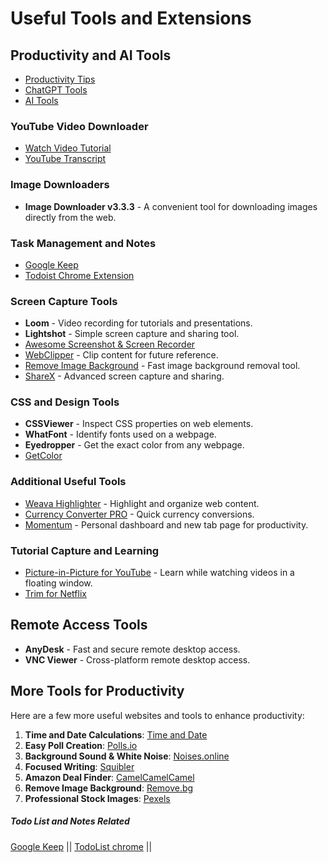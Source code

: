 # Useful Tools and Extensions

## Productivity and AI Tools

- [Productivity Tips](https://github.com/atiq-shumon/Prod-tools-health-exer-meet-life-skills-medi-comm-inspi-leader-succ-yog-cele-nego-deba-mind-subcon/blob/main/README.md)
- [ChatGPT Tools](https://github.com/atiq-shumon/Chat_gpt_prompt_engineering_ai_chatgpt/tree/main/ChatGpt_Tools)  
- [AI Tools](https://github.com/atiq-shumon/Chat_gpt_Bing_bard_prompt_engineering_ai_chatgpt_claude_cursor_ai/tree/main/%F0%9F%98%80%F0%9F%98%80ai_tools)

### YouTube Video Downloader

- [Watch Video Tutorial](https://www.youtube.com/watch?v=eC18IgD3N0A&ab_channel=Shopify%2B%2B)
- [YouTube Transcript](https://glasp.co/welcome/transcript)

### Image Downloaders
- **Image Downloader v3.3.3** - A convenient tool for downloading images directly from the web.

### Task Management and Notes
- [Google Keep](https://chrome.google.com/webstore/detail/google-keep-chrome-extens/lpcaedmchfhocbbapmcbpinfpgnhiddi)
- [Todoist Chrome Extension](https://chrome.google.com/webstore/detail/todoist-for-chrome/jldhpllghnbhlbpcmnajkpdmadaolakh)

### Screen Capture Tools
- **Loom** - Video recording for tutorials and presentations.
- **Lightshot** - Simple screen capture and sharing tool.
- [Awesome Screenshot & Screen Recorder](https://chrome.google.com/webstore/detail/awesome-screenshot-screen/nlipoenfbbikpbjkfpfillcgkoblgpmj?hl=en)
- [WebClipper](https://chrome.google.com/webstore/detail/notebook-web-clipper/cneaciknhhaahhdediboeafhdlbdoodg) - Clip content for future reference.
- [Remove Image Background](https://www.remove.bg/) - Fast image background removal tool.
- [ShareX](https://getsharex.com/) - Advanced screen capture and sharing.

### CSS and Design Tools
- **CSSViewer** - Inspect CSS properties on web elements.
- **WhatFont** - Identify fonts used on a webpage.
- **Eyedropper** - Get the exact color from any webpage.
- [GetColor](https://chrome.google.com/webstore/detail/getcolor/...)

### Additional Useful Tools
- [Weava Highlighter](https://chrome.google.com/webstore/detail/weava-highlighter/...) - Highlight and organize web content.
- [Currency Converter PRO](https://chrome.google.com/webstore/detail/currency-converter/...) - Quick currency conversions.
- [Momentum](https://chrome.google.com/webstore/detail/momentum/...) - Personal dashboard and new tab page for productivity.

### Tutorial Capture and Learning
- [Picture-in-Picture for YouTube](https://chrome.google.com/webstore/detail/picture-in-picture-for-ch/ekoomohieogfomodjdjjfdammloodeih) - Learn while watching videos in a floating window.
- [Trim for Netflix](https://chrome.google.com/webstore/detail/trim-netflix/...)

## Remote Access Tools
- **AnyDesk** - Fast and secure remote desktop access.
- **VNC Viewer** - Cross-platform remote desktop access.

## More Tools for Productivity
Here are a few more useful websites and tools to enhance productivity:

1. **Time and Date Calculations**: [Time and Date](https://www.timeanddate.com/)
2. **Easy Poll Creation**: [Polls.io](https://polls.io/)
3. **Background Sound & White Noise**: [Noises.online](https://noises.online/)
4. **Focused Writing**: [Squibler](https://www.squibler.io/dangerous-wri...)
5. **Amazon Deal Finder**: [CamelCamelCamel](https://camelcamelcamel.com/)
6. **Remove Image Background**: [Remove.bg](https://www.remove.bg/)
7. **Professional Stock Images**: [Pexels](https://www.pexels.com/)

##### Todo List and Notes Related
[Google Keep](https://chrome.google.com/webstore/detail/google-keep-chrome-extens/lpcaedmchfhocbbapmcbpinfpgnhiddi) || [TodoList chrome](https://chrome.google.com/webstore/detail/todoist-for-chrome/jldhpllghnbhlbpcmnajkpdmadaolakh) || []()


